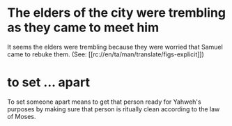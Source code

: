 # The elders of the city were trembling as they came to meet him

It seems the elders were trembling because they were worried that Samuel came to rebuke them. (See: [[rc://en/ta/man/translate/figs-explicit]])

# to set ... apart

To set someone apart means to get that person ready for Yahweh's purposes by making sure that person is ritually clean according to the law of Moses.

